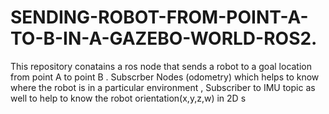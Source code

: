 # SENDING-ROBOT-FROM-POINT-A-TO-B-IN-A-GAZEBO-WORLD-ROS2.
This repository conatains a ros node that sends a robot to a goal location from point A to point B . Subscrber Nodes (odometry) which helps to know where the robot is in a particular environment , Subscriber to IMU topic as well to help to know the robot orientation(x,y,z,w) in 2D s
